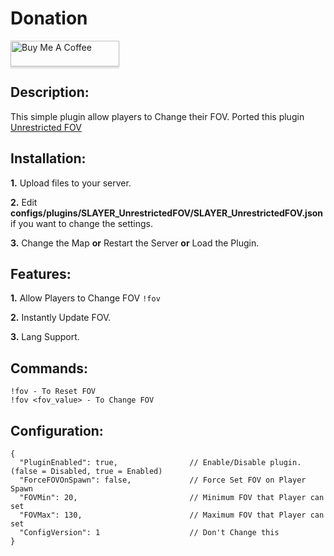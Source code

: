 # Donation
<a href="https://www.buymeacoffee.com/slayer47" target="_blank"><img src="https://www.buymeacoffee.com/assets/img/custom_images/orange_img.png" alt="Buy Me A Coffee" style="height: 41px !important;width: 174px !important;box-shadow: 0px 3px 2px 0px rgba(190, 190, 190, 0.5) !important;-webkit-box-shadow: 0px 3px 2px 0px rgba(190, 190, 190, 0.5) !important;" ></a>

## Description:
This simple plugin allow players to Change their FOV. Ported this plugin [Unrestricted FOV](https://forums.alliedmods.net/showthread.php?p=1936180)

## Installation:
**1.** Upload files to your server.

**2.** Edit **configs/plugins/SLAYER_UnrestrictedFOV/SLAYER_UnrestrictedFOV.json** if you want to change the settings.

**3.** Change the Map **or** Restart the Server **or** Load the Plugin.

## Features:
**1.** Allow Players to Change FOV `!fov`

**2.** Instantly Update FOV.

**3.** Lang Support.

## Commands:
```
!fov - To Reset FOV
!fov <fov_value> - To Change FOV
```

## Configuration:
```
{
  "PluginEnabled": true,                // Enable/Disable plugin. (false = Disabled, true = Enabled)
  "ForceFOVOnSpawn": false,             // Force Set FOV on Player Spawn
  "FOVMin": 20,                         // Minimum FOV that Player can set
  "FOVMax": 130,                        // Maximum FOV that Player can set
  "ConfigVersion": 1                    // Don't Change this
}
```

